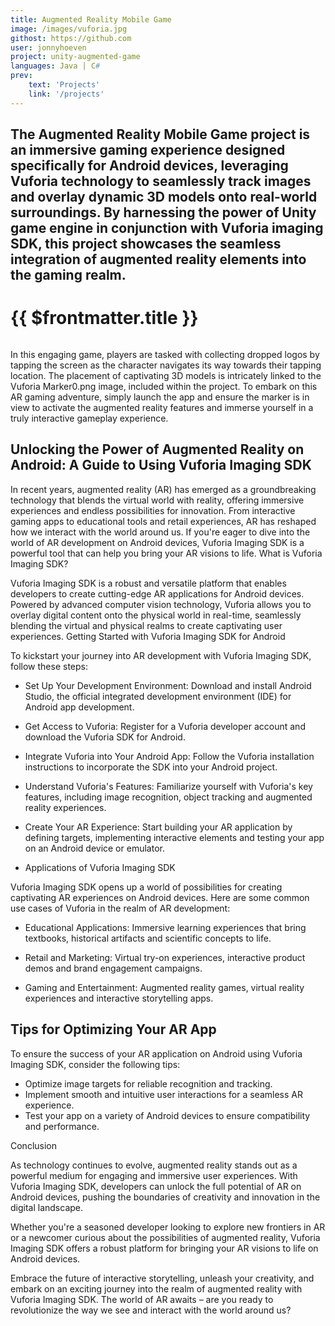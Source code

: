 ```yaml
---
title: Augmented Reality Mobile Game
image: /images/vuforia.jpg
githost: https://github.com
user: jonnyhoeven
project: unity-augmented-game
languages: Java | C#
prev:
    text: 'Projects'
    link: '/projects'
---
```

The Augmented Reality Mobile Game project is an immersive gaming experience designed specifically for Android devices, leveraging Vuforia technology to seamlessly track images and overlay dynamic 3D models onto real-world surroundings. By harnessing the power of Unity game engine in conjunction with Vuforia imaging SDK, this project showcases the seamless integration of augmented reality elements into the gaming realm.
---

# {{ $frontmatter.title }}

<img :src="$frontmatter.image" class="articleImage">

In this engaging game, players are tasked with collecting dropped logos by tapping the screen as the character navigates its way towards their tapping location. The placement of captivating 3D models is intricately linked to the Vuforia Marker0.png image, included within the project. To embark on this AR gaming adventure, simply launch the app and ensure the marker is in view to activate the augmented reality features and immerse yourself in a truly interactive gameplay experience.

## Unlocking the Power of Augmented Reality on Android: A Guide to Using Vuforia Imaging SDK

In recent years, augmented reality (AR) has emerged as a groundbreaking technology that blends the virtual world with reality, offering immersive experiences and endless possibilities for innovation. From interactive gaming apps to educational tools and retail experiences, AR has reshaped how we interact with the world around us. If you're eager to dive into the world of AR development on Android devices, Vuforia Imaging SDK is a powerful tool that can help you bring your AR visions to life.
What is Vuforia Imaging SDK?

Vuforia Imaging SDK is a robust and versatile platform that enables developers to create cutting-edge AR applications for Android devices. Powered by advanced computer vision technology, Vuforia allows you to overlay digital content onto the physical world in real-time, seamlessly blending the virtual and physical realms to create captivating user experiences.
Getting Started with Vuforia Imaging SDK for Android

To kickstart your journey into AR development with Vuforia Imaging SDK, follow these steps:

- Set Up Your Development Environment: Download and install Android Studio, the official integrated development environment (IDE) for Android app development.

- Get Access to Vuforia: Register for a Vuforia developer account and download the Vuforia SDK for Android.

- Integrate Vuforia into Your Android App: Follow the Vuforia installation instructions to incorporate the SDK into your Android project.

- Understand Vuforia's Features: Familiarize yourself with Vuforia's key features, including image recognition, object tracking and augmented reality experiences.

- Create Your AR Experience: Start building your AR application by defining targets, implementing interactive elements and testing your app on an Android device or emulator.

- Applications of Vuforia Imaging SDK

Vuforia Imaging SDK opens up a world of possibilities for creating captivating AR experiences on Android devices. Here are some common use cases of Vuforia in the realm of AR development:

- Educational Applications: Immersive learning experiences that bring textbooks, historical artifacts and scientific concepts to life.

- Retail and Marketing: Virtual try-on experiences, interactive product demos and brand engagement campaigns.

- Gaming and Entertainment: Augmented reality games, virtual reality experiences and interactive storytelling apps.

## Tips for Optimizing Your AR App

To ensure the success of your AR application on Android using Vuforia Imaging SDK, consider the following tips:

- Optimize image targets for reliable recognition and tracking.
- Implement smooth and intuitive user interactions for a seamless AR experience.
- Test your app on a variety of Android devices to ensure compatibility and performance.

Conclusion

As technology continues to evolve, augmented reality stands out as a powerful medium for engaging and immersive user experiences. With Vuforia Imaging SDK, developers can unlock the full potential of AR on Android devices, pushing the boundaries of creativity and innovation in the digital landscape.

Whether you're a seasoned developer looking to explore new frontiers in AR or a newcomer curious about the possibilities of augmented reality, Vuforia Imaging SDK offers a robust platform for bringing your AR visions to life on Android devices.

Embrace the future of interactive storytelling, unleash your creativity, and embark on an exciting journey into the realm of augmented reality with Vuforia Imaging SDK. The world of AR awaits – are you ready to revolutionize the way we see and interact with the world around us?
